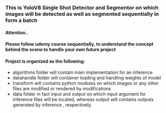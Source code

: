 ### This is YoloV8 Single Shot Detector and Segmentor on which images will be detected as well as segmented sequentially in form a batch

#### Attention..

#### Please follow udemy course sequentially, to understand the concept behind the scene to handle your own future project


#### Project is organized as the following:

- algorithms folder will contain main implementation for an inference
- datahandle folder will container loading and handling weights of model
- transform will contains python modules on which images or any other files are modified or rendered by modifications
- data folder in fact input and output on which input argument for inference files will be located, whereas output will contains outputs generated by inference , respectively.
```
